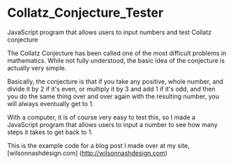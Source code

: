 # Collatz_Conjecture_Tester
JavaScript program that allows users to input numbers and test Collatz conjecture

The Collatz Conjecture has been called one of the most difficult problems in mathematics. While not fully understood, the basic idea of the conjecture is actually very simple.

Basically, the conjecture is that if you take any positive, whole number, and divide it by 2 if it's even, or multiply it by 3 and add 1 if it's odd, and then you do the same thing over and over again with the resulting number, you will always eventually get to 1. 

With a computer, it is of course very easy to test this, so I made a JavaScript program that allows users to input a number to see how many steps it takes to get back to 1. 

This is the example code for a blog post I made over at my site, [wilsonnashdesign.com]
(http://wilsonnashdesign.com)
